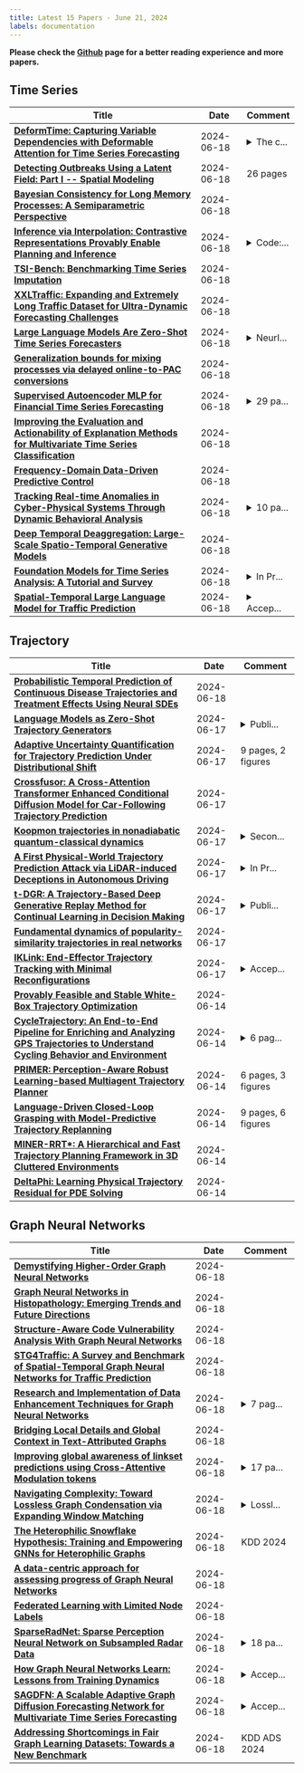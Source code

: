 ```yaml
---
title: Latest 15 Papers - June 21, 2024
labels: documentation
---
```

**Please check the [Github](https://github.com/zezhishao/MTS_Daily_ArXiv) page for a better reading experience and more papers.**

## Time Series
| **Title** | **Date** | **Comment** |
| --- | --- | --- |
| **[DeformTime: Capturing Variable Dependencies with Deformable Attention for Time Series Forecasting](http://arxiv.org/abs/2406.07438v2)** | 2024-06-18 | <details><summary>The c...</summary><p>The code is available at https://github.com/ClaudiaShu/DeformTime</p></details> |
| **[Detecting Outbreaks Using a Latent Field: Part I -- Spatial Modeling](http://arxiv.org/abs/2406.12810v1)** | 2024-06-18 | 26 pages |
| **[Bayesian Consistency for Long Memory Processes: A Semiparametric Perspective](http://arxiv.org/abs/2406.12780v1)** | 2024-06-18 |  |
| **[Inference via Interpolation: Contrastive Representations Provably Enable Planning and Inference](http://arxiv.org/abs/2403.04082v2)** | 2024-06-18 | <details><summary>Code:...</summary><p>Code: https://github.com/vivekmyers/contrastive_planning</p></details> |
| **[TSI-Bench: Benchmarking Time Series Imputation](http://arxiv.org/abs/2406.12747v1)** | 2024-06-18 |  |
| **[XXLTraffic: Expanding and Extremely Long Traffic Dataset for Ultra-Dynamic Forecasting Challenges](http://arxiv.org/abs/2406.12693v1)** | 2024-06-18 |  |
| **[Large Language Models Are Zero-Shot Time Series Forecasters](http://arxiv.org/abs/2310.07820v2)** | 2024-06-18 | <details><summary>NeurI...</summary><p>NeurIPS 2023. Code available at: https://github.com/ngruver/llmtime</p></details> |
| **[Generalization bounds for mixing processes via delayed online-to-PAC conversions](http://arxiv.org/abs/2406.12600v1)** | 2024-06-18 |  |
| **[Supervised Autoencoder MLP for Financial Time Series Forecasting](http://arxiv.org/abs/2404.01866v2)** | 2024-06-18 | <details><summary>29 pa...</summary><p>29 pages, 28 figures, 17 tables</p></details> |
| **[Improving the Evaluation and Actionability of Explanation Methods for Multivariate Time Series Classification](http://arxiv.org/abs/2406.12507v1)** | 2024-06-18 |  |
| **[Frequency-Domain Data-Driven Predictive Control](http://arxiv.org/abs/2406.12498v1)** | 2024-06-18 |  |
| **[Tracking Real-time Anomalies in Cyber-Physical Systems Through Dynamic Behavioral Analysis](http://arxiv.org/abs/2406.12438v1)** | 2024-06-18 | <details><summary>10 pa...</summary><p>10 pages, 11 figures, 4 tables</p></details> |
| **[Deep Temporal Deaggregation: Large-Scale Spatio-Temporal Generative Models](http://arxiv.org/abs/2406.12423v1)** | 2024-06-18 |  |
| **[Foundation Models for Time Series Analysis: A Tutorial and Survey](http://arxiv.org/abs/2403.14735v3)** | 2024-06-18 | <details><summary>In Pr...</summary><p>In Proceedings of the 30th ACM SIGKDD Conference on Knowledge Discovery and Data Mining (KDD'24)</p></details> |
| **[Spatial-Temporal Large Language Model for Traffic Prediction](http://arxiv.org/abs/2401.10134v3)** | 2024-06-18 | <details><summary>Accep...</summary><p>Accepted by MDM 2024 (Research Track)</p></details> |

## Trajectory
| **Title** | **Date** | **Comment** |
| --- | --- | --- |
| **[Probabilistic Temporal Prediction of Continuous Disease Trajectories and Treatment Effects Using Neural SDEs](http://arxiv.org/abs/2406.12807v1)** | 2024-06-18 |  |
| **[Language Models as Zero-Shot Trajectory Generators](http://arxiv.org/abs/2310.11604v2)** | 2024-06-17 | <details><summary>Publi...</summary><p>Published in IEEE Robotics and Automation Letters (Volume: 9, Issue: 7, July 2024, Pages: 6728-6735); 10 pages, 12 figures</p></details> |
| **[Adaptive Uncertainty Quantification for Trajectory Prediction Under Distributional Shift](http://arxiv.org/abs/2406.12100v1)** | 2024-06-17 | 9 pages, 2 figures |
| **[Crossfusor: A Cross-Attention Transformer Enhanced Conditional Diffusion Model for Car-Following Trajectory Prediction](http://arxiv.org/abs/2406.11941v1)** | 2024-06-17 |  |
| **[Koopmon trajectories in nonadiabatic quantum-classical dynamics](http://arxiv.org/abs/2312.13878v2)** | 2024-06-17 | <details><summary>Secon...</summary><p>Second version. 40 pages, 15 figures</p></details> |
| **[A First Physical-World Trajectory Prediction Attack via LiDAR-induced Deceptions in Autonomous Driving](http://arxiv.org/abs/2406.11707v1)** | 2024-06-17 | <details><summary>In Pr...</summary><p>In Proceedings of the 33rd USENIX Security Symposium 2024</p></details> |
| **[t-DGR: A Trajectory-Based Deep Generative Replay Method for Continual Learning in Decision Making](http://arxiv.org/abs/2401.02576v2)** | 2024-06-17 | <details><summary>Publi...</summary><p>Published at 3rd Conference on Lifelong Learning Agents (CoLLAs), 2024</p></details> |
| **[Fundamental dynamics of popularity-similarity trajectories in real networks](http://arxiv.org/abs/2309.01675v2)** | 2024-06-17 |  |
| **[IKLink: End-Effector Trajectory Tracking with Minimal Reconfigurations](http://arxiv.org/abs/2402.16154v2)** | 2024-06-17 | <details><summary>Accep...</summary><p>Accepted as a contributed paper at the 2024 IEEE International Conference on Robotics and Automation (ICRA)</p></details> |
| **[Provably Feasible and Stable White-Box Trajectory Optimization](http://arxiv.org/abs/2406.01763v3)** | 2024-06-14 |  |
| **[CycleTrajectory: An End-to-End Pipeline for Enriching and Analyzing GPS Trajectories to Understand Cycling Behavior and Environment](http://arxiv.org/abs/2406.10069v1)** | 2024-06-14 | <details><summary>6 pag...</summary><p>6 pages, 3 figures, conference</p></details> |
| **[PRIMER: Perception-Aware Robust Learning-based Multiagent Trajectory Planner](http://arxiv.org/abs/2406.10060v1)** | 2024-06-14 | 6 pages, 3 figures |
| **[Language-Driven Closed-Loop Grasping with Model-Predictive Trajectory Replanning](http://arxiv.org/abs/2406.09039v2)** | 2024-06-14 | 9 pages, 6 figures |
| **[MINER-RRT*: A Hierarchical and Fast Trajectory Planning Framework in 3D Cluttered Environments](http://arxiv.org/abs/2406.00706v2)** | 2024-06-14 |  |
| **[DeltaPhi: Learning Physical Trajectory Residual for PDE Solving](http://arxiv.org/abs/2406.09795v1)** | 2024-06-14 |  |

## Graph Neural Networks
| **Title** | **Date** | **Comment** |
| --- | --- | --- |
| **[Demystifying Higher-Order Graph Neural Networks](http://arxiv.org/abs/2406.12841v1)** | 2024-06-18 |  |
| **[Graph Neural Networks in Histopathology: Emerging Trends and Future Directions](http://arxiv.org/abs/2406.12808v1)** | 2024-06-18 |  |
| **[Structure-Aware Code Vulnerability Analysis With Graph Neural Networks](http://arxiv.org/abs/2307.11454v2)** | 2024-06-18 |  |
| **[STG4Traffic: A Survey and Benchmark of Spatial-Temporal Graph Neural Networks for Traffic Prediction](http://arxiv.org/abs/2307.00495v2)** | 2024-06-18 |  |
| **[Research and Implementation of Data Enhancement Techniques for Graph Neural Networks](http://arxiv.org/abs/2406.12640v1)** | 2024-06-18 | <details><summary>7 pag...</summary><p>7 pages, 7 figures, to be published in IEEE International Conference on Artificial Intelligence and Electromechanical Automation</p></details> |
| **[Bridging Local Details and Global Context in Text-Attributed Graphs](http://arxiv.org/abs/2406.12608v1)** | 2024-06-18 |  |
| **[Improving global awareness of linkset predictions using Cross-Attentive Modulation tokens](http://arxiv.org/abs/2405.19375v2)** | 2024-06-18 | <details><summary>17 pa...</summary><p>17 pages, 2 figures, not published nor submitted yet</p></details> |
| **[Navigating Complexity: Toward Lossless Graph Condensation via Expanding Window Matching](http://arxiv.org/abs/2402.05011v3)** | 2024-06-18 | <details><summary>Lossl...</summary><p>Lossless graph condensation method</p></details> |
| **[The Heterophilic Snowflake Hypothesis: Training and Empowering GNNs for Heterophilic Graphs](http://arxiv.org/abs/2406.12539v1)** | 2024-06-18 | KDD 2024 |
| **[A data-centric approach for assessing progress of Graph Neural Networks](http://arxiv.org/abs/2406.12439v1)** | 2024-06-18 |  |
| **[Federated Learning with Limited Node Labels](http://arxiv.org/abs/2406.12435v1)** | 2024-06-18 |  |
| **[SparseRadNet: Sparse Perception Neural Network on Subsampled Radar Data](http://arxiv.org/abs/2406.10600v2)** | 2024-06-18 | <details><summary>18 pa...</summary><p>18 pages, 4 figures, 5 tables</p></details> |
| **[How Graph Neural Networks Learn: Lessons from Training Dynamics](http://arxiv.org/abs/2310.05105v3)** | 2024-06-18 | <details><summary>Accep...</summary><p>Accepted to ICML 2024</p></details> |
| **[SAGDFN: A Scalable Adaptive Graph Diffusion Forecasting Network for Multivariate Time Series Forecasting](http://arxiv.org/abs/2406.12282v1)** | 2024-06-18 | <details><summary>Accep...</summary><p>Accepted at ICDE 2024</p></details> |
| **[Addressing Shortcomings in Fair Graph Learning Datasets: Towards a New Benchmark](http://arxiv.org/abs/2403.06017v2)** | 2024-06-18 | KDD ADS 2024 |

